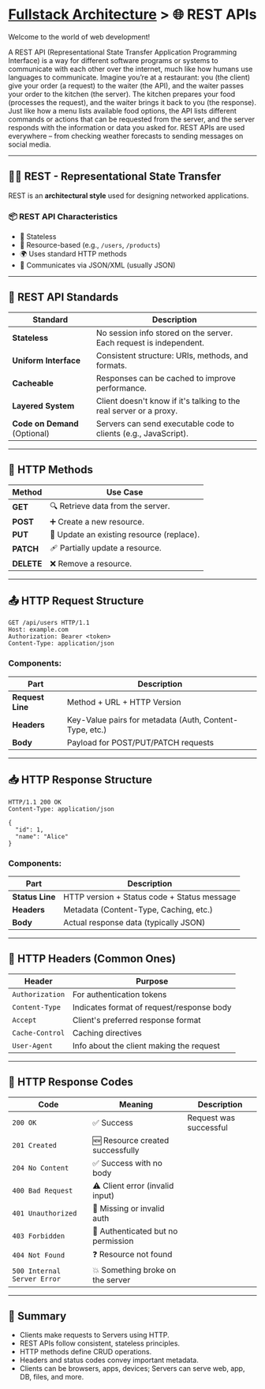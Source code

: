 # [Fullstack Architecture](../) > 🌐 REST APIs

Welcome to the world of web development!

A REST API (Representational State Transfer Application Programming Interface) is a way for different software programs or systems to communicate with each other over the internet, much like how humans use languages to communicate. Imagine you’re at a restaurant: you (the client) give your order (a request) to the waiter (the API), and the waiter passes your order to the kitchen (the server). The kitchen prepares your food (processes the request), and the waiter brings it back to you (the response). Just like how a menu lists available food options, the API lists different commands or actions that can be requested from the server, and the server responds with the information or data you asked for. REST APIs are used everywhere – from checking weather forecasts to sending messages on social media.

---

## 🧑‍💻 REST - Representational State Transfer

REST is an **architectural style** used for designing networked applications.

### 📦 REST API Characteristics

- 🔄 Stateless
- 📘 Resource-based (e.g., `/users`, `/products`)
- 🌍 Uses standard HTTP methods
- 💬 Communicates via JSON/XML (usually JSON)

---

## 📏 REST API Standards

| Standard | Description |
|----------|-------------|
| **Stateless** | No session info stored on the server. Each request is independent. |
| **Uniform Interface** | Consistent structure: URIs, methods, and formats. |
| **Cacheable** | Responses can be cached to improve performance. |
| **Layered System** | Client doesn't know if it's talking to the real server or a proxy. |
| **Code on Demand** (Optional) | Servers can send executable code to clients (e.g., JavaScript). |

---

## 🧾 HTTP Methods

| Method | Use Case |
|--------|----------|
| **GET** | 🔍 Retrieve data from the server. |
| **POST** | ➕ Create a new resource. |
| **PUT** | 🔁 Update an existing resource (replace). |
| **PATCH** | 🩹 Partially update a resource. |
| **DELETE** | ❌ Remove a resource. |

---

## 📤 HTTP Request Structure

```http
GET /api/users HTTP/1.1
Host: example.com
Authorization: Bearer <token>
Content-Type: application/json
```

### Components:

| Part | Description |
|------|-------------|
| **Request Line** | Method + URL + HTTP Version |
| **Headers** | Key-Value pairs for metadata (Auth, Content-Type, etc.) |
| **Body** | Payload for POST/PUT/PATCH requests |

---

## 📥 HTTP Response Structure

```http
HTTP/1.1 200 OK
Content-Type: application/json

{
  "id": 1,
  "name": "Alice"
}
```

### Components:

| Part | Description |
|------|-------------|
| **Status Line** | HTTP version + Status code + Status message |
| **Headers** | Metadata (Content-Type, Caching, etc.) |
| **Body** | Actual response data (typically JSON) |

---

## 🧠 HTTP Headers (Common Ones)

| Header | Purpose |
|--------|---------|
| `Authorization` | For authentication tokens |
| `Content-Type` | Indicates format of request/response body |
| `Accept` | Client's preferred response format |
| `Cache-Control` | Caching directives |
| `User-Agent` | Info about the client making the request |

---

## 📡 HTTP Response Codes

| Code | Meaning | Description |
|------|---------|-------------|
| `200 OK` | ✅ Success | Request was successful |
| `201 Created` | 🆕 Resource created successfully |
| `204 No Content` | ✅ Success with no body |
| `400 Bad Request` | ⚠️ Client error (invalid input) |
| `401 Unauthorized` | 🔐 Missing or invalid auth |
| `403 Forbidden` | 🚫 Authenticated but no permission |
| `404 Not Found` | ❓ Resource not found |
| `500 Internal Server Error` | 💥 Something broke on the server |

---

## 🎯 Summary

- Clients make requests to Servers using HTTP.
- REST APIs follow consistent, stateless principles.
- HTTP methods define CRUD operations.
- Headers and status codes convey important metadata.
- Clients can be browsers, apps, devices; Servers can serve web, app, DB, files, and more.